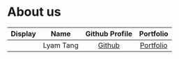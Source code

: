 # About us

Display | Name | Github Profile | Portfolio 
--------|:----:|:--------------:|:---------:
![]() | Lyam Tang | [Github](https://github.com/Lyam-T) | [Portfolio](docs/team/lyamtang.md)